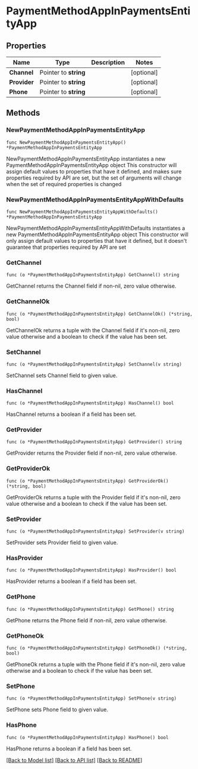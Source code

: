 # PaymentMethodAppInPaymentsEntityApp

## Properties

Name | Type | Description | Notes
------------ | ------------- | ------------- | -------------
**Channel** | Pointer to **string** |  | [optional] 
**Provider** | Pointer to **string** |  | [optional] 
**Phone** | Pointer to **string** |  | [optional] 

## Methods

### NewPaymentMethodAppInPaymentsEntityApp

`func NewPaymentMethodAppInPaymentsEntityApp() *PaymentMethodAppInPaymentsEntityApp`

NewPaymentMethodAppInPaymentsEntityApp instantiates a new PaymentMethodAppInPaymentsEntityApp object
This constructor will assign default values to properties that have it defined,
and makes sure properties required by API are set, but the set of arguments
will change when the set of required properties is changed

### NewPaymentMethodAppInPaymentsEntityAppWithDefaults

`func NewPaymentMethodAppInPaymentsEntityAppWithDefaults() *PaymentMethodAppInPaymentsEntityApp`

NewPaymentMethodAppInPaymentsEntityAppWithDefaults instantiates a new PaymentMethodAppInPaymentsEntityApp object
This constructor will only assign default values to properties that have it defined,
but it doesn't guarantee that properties required by API are set

### GetChannel

`func (o *PaymentMethodAppInPaymentsEntityApp) GetChannel() string`

GetChannel returns the Channel field if non-nil, zero value otherwise.

### GetChannelOk

`func (o *PaymentMethodAppInPaymentsEntityApp) GetChannelOk() (*string, bool)`

GetChannelOk returns a tuple with the Channel field if it's non-nil, zero value otherwise
and a boolean to check if the value has been set.

### SetChannel

`func (o *PaymentMethodAppInPaymentsEntityApp) SetChannel(v string)`

SetChannel sets Channel field to given value.

### HasChannel

`func (o *PaymentMethodAppInPaymentsEntityApp) HasChannel() bool`

HasChannel returns a boolean if a field has been set.

### GetProvider

`func (o *PaymentMethodAppInPaymentsEntityApp) GetProvider() string`

GetProvider returns the Provider field if non-nil, zero value otherwise.

### GetProviderOk

`func (o *PaymentMethodAppInPaymentsEntityApp) GetProviderOk() (*string, bool)`

GetProviderOk returns a tuple with the Provider field if it's non-nil, zero value otherwise
and a boolean to check if the value has been set.

### SetProvider

`func (o *PaymentMethodAppInPaymentsEntityApp) SetProvider(v string)`

SetProvider sets Provider field to given value.

### HasProvider

`func (o *PaymentMethodAppInPaymentsEntityApp) HasProvider() bool`

HasProvider returns a boolean if a field has been set.

### GetPhone

`func (o *PaymentMethodAppInPaymentsEntityApp) GetPhone() string`

GetPhone returns the Phone field if non-nil, zero value otherwise.

### GetPhoneOk

`func (o *PaymentMethodAppInPaymentsEntityApp) GetPhoneOk() (*string, bool)`

GetPhoneOk returns a tuple with the Phone field if it's non-nil, zero value otherwise
and a boolean to check if the value has been set.

### SetPhone

`func (o *PaymentMethodAppInPaymentsEntityApp) SetPhone(v string)`

SetPhone sets Phone field to given value.

### HasPhone

`func (o *PaymentMethodAppInPaymentsEntityApp) HasPhone() bool`

HasPhone returns a boolean if a field has been set.


[[Back to Model list]](../README.md#documentation-for-models) [[Back to API list]](../README.md#documentation-for-api-endpoints) [[Back to README]](../README.md)


